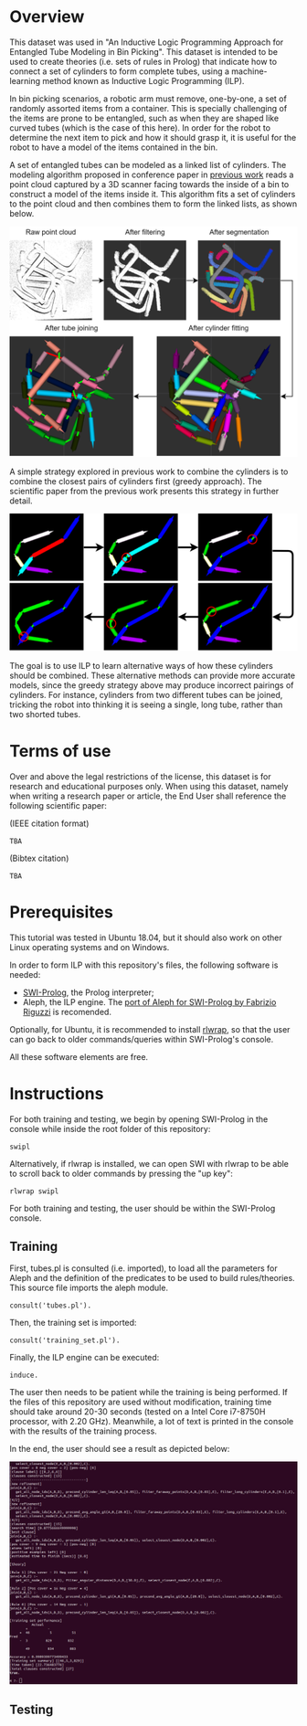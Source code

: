 # Overview

This dataset was used in "An Inductive Logic Programming Approach for Entangled Tube Modeling in Bin Picking". This dataset is intended to be used to create theories (i.e. sets of rules in Prolog) that indicate how to connect a set of cylinders to form complete tubes, using a machine-learning method known as Inductive Logic Programming (ILP).

In bin picking scenarios, a robotic arm must remove, one-by-one, a set of randomly assorted items from a container. This is specially challenging of the items are prone to be entangled, such as when they are shaped like curved tubes (which is the case of this here). In order for the robot to determine the next item to pick and how it should grasp it, it is useful for the robot to have a model of the items contained in the bin.

A set of entangled tubes can be modeled as a linked list of cylinders. The modeling algorithm proposed in conference paper in [previous work](https://link.springer.com/chapter/10.1007/978-3-030-35990-4_50) reads a point cloud captured by a 3D scanner facing towards the inside of a bin to construct a model of the items inside it. This algorithm fits a set of cylinders to the point cloud and then combines them to form the linked lists, as shown below.

![Step-by-step example of the tube modeling algorithm](https://github.com/GoncaloLeao/Entangled-Tubes-Bin-Picking-Dataset/blob/master/an-ilp-approach-for-entangled-tube-modeling-in-bin-picking/images/modeling-example.png?raw=true)

A simple strategy explored in previous work to combine the cylinders is to combine the closest pairs of cylinders first (greedy approach). The scientific paper from the previous work presents this strategy in further detail.

![Step-by-step joining of the cylinders beloning to two tubes using a greedy strategy](https://github.com/GoncaloLeao/Entangled-Tubes-Bin-Picking-Dataset/blob/master/an-ilp-approach-for-entangled-tube-modeling-in-bin-picking/images/tube-joining-steps.png?raw=true)

The goal is to use ILP to learn alternative ways of how these cylinders should be combined. These alternative methods can provide more accurate models, since the greedy strategy above may produce incorrect pairings of cylinders. For instance, cylinders from two different tubes can be joined, tricking the robot into thinking it is seeing a single, long tube, rather than two shorted tubes.

# Terms of use

Over and above the legal restrictions of the license, this dataset is for research and educational purposes only. When using this dataset, namely when writing a research paper or article, the End User shall reference the following scientific paper:

(IEEE citation format)
```
TBA
```

(Bibtex citation)
```
TBA
```

# Prerequisites

This tutorial was tested in Ubuntu 18.04, but it should also work on other Linux operating systems and on Windows.

In order to form ILP with this repository's files, the following software is needed:
- [SWI-Prolog](https://github.com/SWI-Prolog/swipl-devel), the Prolog interpreter;
- Aleph, the ILP engine. The [port of Aleph for SWI-Prolog by Fabrizio Riguzzi](https://github.com/friguzzi/aleph) is recomended.

Optionally, for Ubuntu, it is recommended to install [rlwrap](https://github.com/hanslub42/rlwrap), so that the user can go back to older commands/queries within SWI-Prolog's console.

All these software elements are free.

# Instructions

For both training and testing, we begin by opening SWI-Prolog in the console while inside the root folder of this repository:

```
swipl
```

Alternatively, if rlwrap is installed, we can open SWI with rlwrap to be able to scroll back to older commands by pressing the "up key":

```
rlwrap swipl
```

For both training and testing, the user should be within the SWI-Prolog console.

## Training

First, tubes.pl is consulted (i.e. imported), to load all the parameters for Aleph and the definition of the predicates to be used to build rules/theories. This source file imports the aleph module.
```
consult('tubes.pl').
```

Then, the training set is imported:
```
consult('training_set.pl').
```

Finally, the ILP engine can be executed:
```
induce.
```

The user then needs to be patient while the training is being performed. If the files of this repository are used without modification, training time should take around 20-30 seconds (tested on a Intel Core i7-8750H processor, with 2.20 GHz). Meanwhile, a lot of text is printed in the console with the results of the training process.

In the end, the user should see a result as depicted below:

![Training output](https://github.com/GoncaloLeao/Entangled-Tubes-Bin-Picking-Dataset/blob/master/an-ilp-approach-for-entangled-tube-modeling-in-bin-picking/images/training.png?raw=true)



## Testing 
